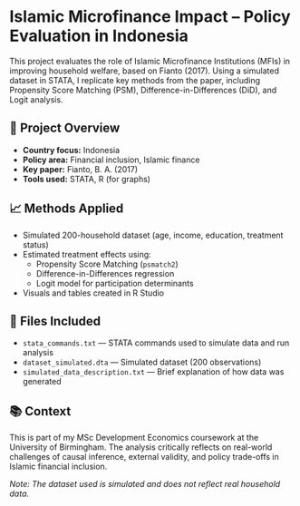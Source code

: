 # Islamic Microfinance Impact – Policy Evaluation in Indonesia

This project evaluates the role of Islamic Microfinance Institutions (MFIs) in improving household welfare, based on Fianto (2017). Using a simulated dataset in STATA, I replicate key methods from the paper, including Propensity Score Matching (PSM), Difference-in-Differences (DiD), and Logit analysis.

## 📌 Project Overview
- **Country focus:** Indonesia  
- **Policy area:** Financial inclusion, Islamic finance  
- **Key paper:** Fianto, B. A. (2017)  
- **Tools used:** STATA, R (for graphs)

## 📈 Methods Applied
- Simulated 200-household dataset (age, income, education, treatment status)
- Estimated treatment effects using:
  - Propensity Score Matching (`psmatch2`)
  - Difference-in-Differences regression
  - Logit model for participation determinants
- Visuals and tables created in R Studio

## 📂 Files Included
- `stata_commands.txt` — STATA commands used to simulate data and run analysis  
- `dataset_simulated.dta` — Simulated dataset (200 observations)  
- `simulated_data_description.txt` — Brief explanation of how data was generated  

## 📚 Context
This is part of my MSc Development Economics coursework at the University of Birmingham. The analysis critically reflects on real-world challenges of causal inference, external validity, and policy trade-offs in Islamic financial inclusion.

*Note: The dataset used is simulated and does not reflect real household data.*
